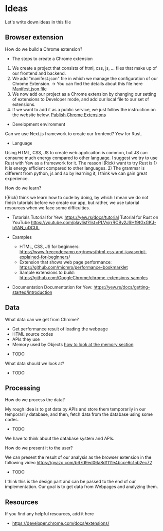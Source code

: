 # Ideas
Let's write down ideas in this file

## Browser extension
How do we build a Chrome extension?
- The steps to create a Chrome extension
1. We create a project that consists of html, css, js, ... files that make up of our frontend and backend. 
2. We add "manifest.json" file in which we manage the configuration of our Chrome Extension. 
→ You can find the details about this file here [Manifest.json file](https://developer.chrome.com/docs/extensions/mv3/manifest/)
3. We now add our project as a Chrome extension by changing our setting of extensions to Developer mode,
and add our local file to our set of extensions. 
4. If we want to add it as a public service, we just follow the instruction on the website below.
[Publish Chrome Extensions](https://developer.chrome.com/docs/webstore/register/)
- Development environment

Can we use Next.js framework to create our frontend?
Yew for Rust. 

- Language

Using HTML, CSS, JS to create web applicaiton is common, but JS can consume much energy compared to other language. 
I suggest we try to use Rust with Yew as a framework for it. 
The reason I(Rick) want to try Rust is 1) It is energy efficient compared to other languages. 2) The grammar is different from python, js and so by learning it, I think we can gain great experience.

How do we learn?

I(Rick) think we learn how to code by doing, by which I mean we do not finish tutorials before we create our app, but rather, we use tutorial resources when we face some difficulties.
- Tutorials
Tutorial for Yew: https://yew.rs/docs/tutorial
Tutorial for Rust on YouTube https://youtube.com/playlist?list=PLVvjrrRCBy2JSHf9tGxGKJ-bYAN_uDCUL


- Examples
    - HTML, CSS, JS for beginners: https://www.freecodecamp.org/news/html-css-and-javascript-explained-for-beginners/
    - Extension that shows web page performance: https://github.com/micmro/performance-bookmarklet
    - Sample extensions to build: https://github.com/GoogleChrome/chrome-extensions-samples
- Documentation
Documentation for Yew: https://yew.rs/docs/getting-started/introduction

## Data
What data can we get from Chrome?
* Get performance result of loading the webpage
* HTML source codes
* APIs they use
* Memory used by Objects [how to look at the memory section](https://developer.chrome.com/docs/devtools/memory-problems/heap-snapshots/)
- TODO

What data should we look at?
- TODO

## Processing
How do we process the data?

My rough idea is to get data by APIs and store them temporarily in our temporarliy database, and then, fetch data from the database using some codes.
- TODO

We have to think about the database system and APIs.

How do we present it to the user?

We can present the result of our analysis as the browser extension in the following video
https://gyazo.com/b67d9ed06a8d1111e4bcce6c15b2ec72
- TODO

I think this is the design part and can be passed to the end of our implementation. Our goal is to get data from Webpages and analyzing them.

## Resources
If you find any helpful resources, add it here
- https://developer.chrome.com/docs/extensions/
